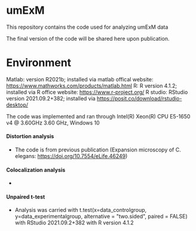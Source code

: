 # umExM
This repository contains the code used for analyzing umExM data

The final version of the code will be shared here upon publication.

# Environment
Matlab: version R2021b; installed via matlab offical website: https://www.mathworks.com/products/matlab.html
R: R version 4.1.2; installed via R office website: https://www.r-project.org/
R studio: RStudio version 2021.09.2+382; installed via https://posit.co/download/rstudio-desktop/

The code was implemented and ran through Intel(R) Xeon(R) CPU E5-1650 v4 @ 3.60GHz   3.60 GHz, Windows 10

#### Distortion analysis
  - The code is from previous publication (Expansion microscopy of C. elegans: https://doi.org/10.7554/eLife.46249)
    
#### Colocalization analysis
  - 
#### Unpaired t-test
  - Analysis was carried with t.test(x=data_controlgroup, y=data_experimentalgroup, alternative = "two.sided", paired = FALSE) with RStudio 2021.09.2+382 with R version 4.1.2

